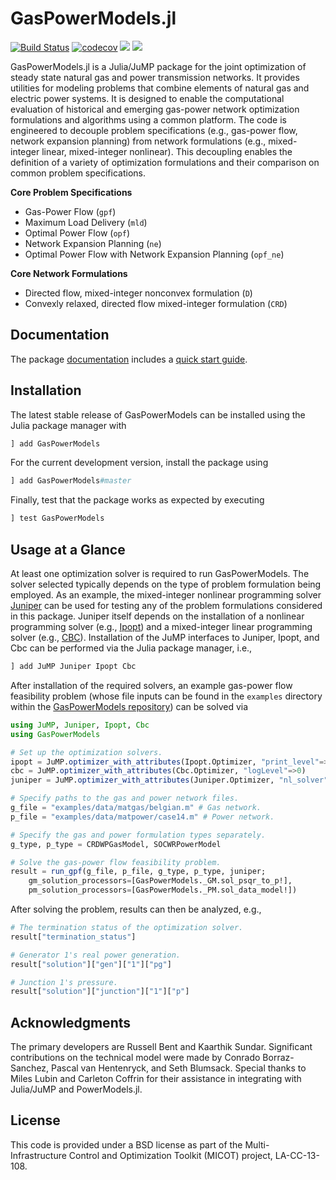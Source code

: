# GasPowerModels.jl 
[![Build Status](https://github.com/lanl-ansi/GasPowerModels.jl/workflows/CI/badge.svg?branch=master)](https://github.com/lanl-ansi/GasPowerModels.jl/actions?query=workflow%3ACI)
[![codecov](https://codecov.io/gh/lanl-ansi/GasPowerModels.jl/branch/master/graph/badge.svg)](https://codecov.io/gh/lanl-ansi/GasPowerModels.jl)
[![](https://img.shields.io/badge/docs-stable-blue.svg)](https://lanl-ansi.github.io/GasPowerModels.jl/stable)
[![](https://img.shields.io/badge/docs-latest-blue.svg)](https://lanl-ansi.github.io/GasPowerModels.jl/dev)

GasPowerModels.jl is a Julia/JuMP package for the joint optimization of steady state natural gas and power transmission networks.
It provides utilities for modeling problems that combine elements of natural gas and electric power systems.
It is designed to enable the computational evaluation of historical and emerging gas-power network optimization formulations and algorithms using a common platform.
The code is engineered to decouple problem specifications (e.g., gas-power flow, network expansion planning) from network formulations (e.g., mixed-integer linear, mixed-integer nonlinear).
This decoupling enables the definition of a variety of optimization formulations and their comparison on common problem specifications.

**Core Problem Specifications**
* Gas-Power Flow (`gpf`)
* Maximum Load Delivery (`mld`)
* Optimal Power Flow (`opf`)
* Network Expansion Planning (`ne`)
* Optimal Power Flow with Network Expansion Planning (`opf_ne`)

**Core Network Formulations**
* Directed flow, mixed-integer nonconvex formulation (`D`)
* Convexly relaxed, directed flow mixed-integer formulation (`CRD`)

## Documentation
The package [documentation](https://lanl-ansi.github.io/GasPowerModels.jl/stable/) includes a [quick start guide](https://lanl-ansi.github.io/GasPowerModels.jl/stable/quickguide).

## Installation
The latest stable release of GasPowerModels can be installed using the Julia package manager with
```julia
] add GasPowerModels
```

For the current development version, install the package using
```julia
] add GasPowerModels#master
```

Finally, test that the package works as expected by executing
```julia
] test GasPowerModels
```

## Usage at a Glance
At least one optimization solver is required to run GasPowerModels.
The solver selected typically depends on the type of problem formulation being employed.
As an example, the mixed-integer nonlinear programming solver [Juniper](https://github.com/lanl-ansi/Juniper.jl) can be used for testing any of the problem formulations considered in this package.
Juniper itself depends on the installation of a nonlinear programming solver (e.g., [Ipopt](https://github.com/jump-dev/Ipopt.jl)) and a mixed-integer linear programming solver (e.g., [CBC](https://github.com/jump-dev/Cbc.jl)).
Installation of the JuMP interfaces to Juniper, Ipopt, and Cbc can be performed via the Julia package manager, i.e.,

```julia
] add JuMP Juniper Ipopt Cbc
```

After installation of the required solvers, an example gas-power flow feasibility problem (whose file inputs can be found in the `examples` directory within the [GasPowerModels repository](https://github.com/lanl-ansi/GasPowerModels.jl)) can be solved via
```julia
using JuMP, Juniper, Ipopt, Cbc
using GasPowerModels

# Set up the optimization solvers.
ipopt = JuMP.optimizer_with_attributes(Ipopt.Optimizer, "print_level"=>0, "sb"=>"yes")
cbc = JuMP.optimizer_with_attributes(Cbc.Optimizer, "logLevel"=>0)
juniper = JuMP.optimizer_with_attributes(Juniper.Optimizer, "nl_solver"=>ipopt, "mip_solver"=>cbc)

# Specify paths to the gas and power network files.
g_file = "examples/data/matgas/belgian.m" # Gas network.
p_file = "examples/data/matpower/case14.m" # Power network.

# Specify the gas and power formulation types separately.
g_type, p_type = CRDWPGasModel, SOCWRPowerModel

# Solve the gas-power flow feasibility problem.
result = run_gpf(g_file, p_file, g_type, p_type, juniper;
    gm_solution_processors=[GasPowerModels._GM.sol_psqr_to_p!],
    pm_solution_processors=[GasPowerModels._PM.sol_data_model!])
```

After solving the problem, results can then be analyzed, e.g.,
```julia
# The termination status of the optimization solver.
result["termination_status"]

# Generator 1's real power generation.
result["solution"]["gen"]["1"]["pg"]

# Junction 1's pressure.
result["solution"]["junction"]["1"]["p"]
```

## Acknowledgments
The primary developers are Russell Bent and Kaarthik Sundar.
Significant contributions on the technical model were made by Conrado Borraz-Sanchez, Pascal van Hentenryck, and Seth Blumsack.
Special thanks to Miles Lubin and Carleton Coffrin for their assistance in integrating with Julia/JuMP and PowerModels.jl.

## License
This code is provided under a BSD license as part of the Multi-Infrastructure Control and Optimization Toolkit (MICOT) project, LA-CC-13-108.

